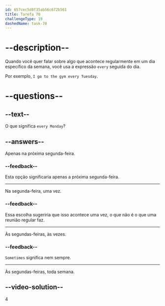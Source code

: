 ```yaml
---
id: 657cec5d8f35ab56c672b561
title: Tarefa 70
challengeType: 19
dashedName: task-70
---
```


# --description--

Quando você quer falar sobre algo que acontece regularmente em um dia específico da semana, você usa a expressão `every` seguida do dia.

Por exemplo, `I go to the gym every Tuesday`.

# --questions--

## --text--

O que significa `every Monday`?

## --answers--

Apenas na próxima segunda-feira.

### --feedback--

Esta opção significaria apenas a próxima segunda-feira.

---

Na segunda-feira, uma vez.

### --feedback--

Essa escolha sugeriria que isso acontece uma vez, o que não é o que uma reunião regular faz.

---

Às segundas-feiras, às vezes.

### --feedback--

`Sometimes` significa nem sempre.

---

Às segundas-feiras, toda semana.

## --video-solution--

4
